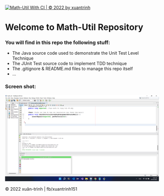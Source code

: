 [![Math-Util With CI | © 2022 by xuantrinh](https://github.com/xuantrinh151/math-util/actions/workflows/math-util-ci.yml/badge.svg)](https://github.com/xuantrinh151/math-util/actions/workflows/math-util-ci.yml)
# Welcome to Math-Util Repository

### You will find in this repo the following stuff:
* The Java source code used to demonstrate the Unit Test Level Technique
* The JUnit Test source code to implement TDD technique
* The .gitignore & README.md files to manage this repo itself
* ...
### Screen shot:
![JUnit-TDD](https://github.com/xuantrinh151/math-util/blob/main/image/math-util-intro.png)

© 2022 xuân-trình | fb/xuantrinh151